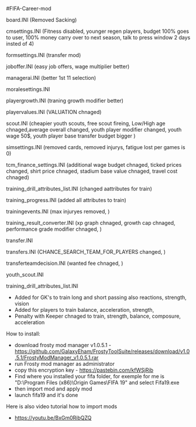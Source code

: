 #FIFA-Career-mod

board.INI (Removed Sacking)

cmsettings.INI (Fitness disabled, younger regen players, budget 100% goes to user, 100% money carry over to next season, talk to press window 2 days insted of 4)

formsettings.INI (transfer mod)

joboffer.INI (easy job offers, wage multiplier better)

managerai.INI (better 1st 11 selection)

moralesettings.INI

playergrowth.INI (traning growth modifier better)

playervalues.INI (VALUATION chnaged)

scout.INI (cheapier youth scouts, free scout fireing, Low/High age chnaged,average overall changed, youth player modifier changed, youth wage 50$, youth player base transfer budget bigger )

simsettings.INI (removed cards, removed injurys, fatigue lost per games is 0)

tcm_finance_settings.INI (additional wage budget chnaged, ticked prices changed, shirt price chnaged, stadium base value chnaged, travel cost chnaged)

training_drill_attributes_list.INI (changed aattributes for train)

training_progress.INI (added all attributes to train)

trainingevents.INI (max injuryes removed, )

training_result_converter.INI (xp graph chnaged, growth cap chnaged, performance grade modifier chnaged, )

transfer.INI

transfers.INI (CHANCE_SEARCH_TEAM_FOR_PLAYERS changed, )

transferteamdecision.INI (wanted fee chnaged, )

youth_scout.INI



training_drill_attributes_list.INI

- Added for GK's to train long and short passing also reactions, strength, vision
- Added for players to train balance, acceleration, strength, 
- Penalty with Keeper chnaged to train, strength, balance, composure, acceleration


How to install: 
 - download frosty mod manager v1.0.5.1 - https://github.com/GalaxyEham/FrostyToolSuite/releases/download/v1.0.5.1/FrostyModManager_v1.0.5.1.rar
- run Frosty mod manager as administrator
- copy this encryption key - https://pastebin.com/kfWSjRib
- Find where you installed your fifa folder, for exemple for me is "D:\Program Files (x86)\Origin Games\FIFA 19" and select Fifa19.exe
- then import mod and apply mod
- launch fifa19 and it's done

Here is also video tutorial how to import mods
 - https://youtu.be/BxGm0RibQZQ
